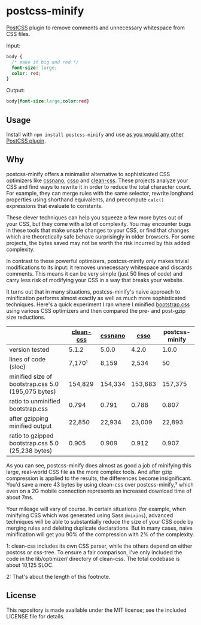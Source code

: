 # postcss-minify

[PostCSS] plugin to remove comments and unnecessary whitespace from CSS files.

Input:

```css
body {
  /* make it big and red */
  font-size: large;
  color: red;
}
```

Output:

```css
body{font-size:large;color:red}
```

## Usage

Install with `npm install postcss-minify` and use [as you would any other PostCSS plugin](https://github.com/postcss/postcss#usage).

## Why

postcss-minify offers a minimalist alternative to sophisticated CSS optimizers
like [cssnano], [csso] and [clean-css]. These projects analyze your CSS and
find ways to rewrite it in order to reduce the total character count. For
example, they can merge rules with the same selector, rewrite longhand
properties using shorthand equivalents, and precompute `calc()` expressions
that evaluate to constants.

These clever techniques can help you squeeze a few more bytes out of your CSS,
but they come with a lot of complexity. You may encounter bugs in these tools
that make unsafe changes to your CSS, or find that changes which are
theoretically safe behave surprisingly in older browsers. For some projects,
the bytes saved may not be worth the risk incurred by this added complexity.

In contrast to these powerful optimizers, postcss-minify _only_ makes trivial
modifications to its input: it removes unnecessary whitespace and discards
comments. This means it can be very simple (just 50 lines of code) and carry
less risk of modifying your CSS in a way that breaks your website.

It turns out that in many situations, postcss-minify's naive approach to
minification performs almost exactly as well as much more sophisticated
techniques. Here's a quick experiment I ran where I minified [bootstrap.css]
using various CSS optimizers and then compared the pre- and post-gzip size
reductions.

|                                                      | [clean-css] | [cssnano] | [csso]    | postcss-minify |
|------------------------------------------------------|-------------|-----------|-----------|----------------|
| version tested                                       | 5.1.2       | 5.0.0     | 4.2.0     | 1.0.0          |
| lines of code (sloc)                                 | 7,170¹      | 8,159     | 2,534     | 50             |
| minified size of bootstrap.css 5.0 (195,075 bytes)   | 154,829     | 154,334   | 153,683   | 157,375        |
| ratio to unminified bootstrap.css                    | 0.794       | 0.791     | 0.788     | 0.807          |
| after gzipping minified output                       | 22,850      | 22,934    | 23,009    | 22,893         |
| ratio to gzipped bootstrap.css 5.0 (25,238 bytes)    | 0.905       | 0.909     | 0.912     | 0.907          |

As you can see, postcss-minify does almost as good a job of minifying this
large, real-world CSS file as the more complex tools. And after gzip
compression is applied to the results, the differences become insignificant.
You'd save a mere 43 bytes by using clean-css over postcss-minify,² which even
on a 2G mobile connection represents an increased download time of about 7ms.

Your mileage will vary of course. In certain situations (for example, when
minifying CSS which was generated using Sass `@mixins`), advanced techniques
will be able to substantially reduce the size of your CSS code by merging rules
and deleting duplicate declarations. But in many cases, naive minification will
get you 90% of the compression with 2% of the complexity.

1: clean-css includes its own CSS parser, while the others depend on either
postcss or css-tree. To ensure a fair comparison, I've only included the code
in the lib/optimizer/ directory of clean-css. The total codebase is about
10,125 SLOC.

2: That's about the length of this footnote.


## License

This repository is made available under the MIT license; see the included
LICENSE file for details.

[PostCSS]: https://github.com/postcss/postcss
[cssnano]: http://github.com/cssnano/cssnano
[csso]: http://github.com/css/csso
[clean-css]: https://github.com/jakubpawlowicz/clean-css
[bootstrap.css]: https://getbootstrap.com/docs/5.0/getting-started/download/
